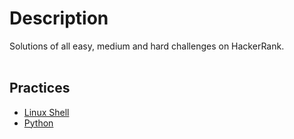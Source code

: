 # Description #

Solutions of all easy, medium and hard challenges on HackerRank.<br><br>

## Practices 

- [Linux Shell](https://www.hackerrank.com/domains/shell)
- [Python](https://www.hackerrank.com/domains/python)
